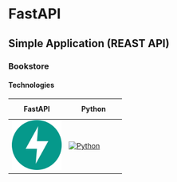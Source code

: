 # FastAPI
## Simple Application (REAST API)
### Bookstore
#### Technologies
<table>
  <thead>
    <tr>
      <th height=33 width=100>FastAPI</th>
      <th height=33 width=100>Python</th>
    </tr>
  </thead>
  <tbody>
    <tr>
      <td height=100 width=100>
        <a href=https://fastapi.tiangolo.com/>
          <img src=https://github.com/AndriiKot/BookStore--FastAPI/blob/main/icons/fastapi.svg alt=FastAPI>
        </a>
      </td>
      <td height=100 width=100>
        <a href=https://www.python.org/>
          <img src=https://github.com/AndriiKot/___Icons__and__Links___/blob/main/icons/python.svg alt=Python>
        </a>
      </td>
    </tr>
  </tbody>
</table>

